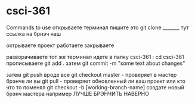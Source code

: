 # csci-361
Commands to use 
открываете терминал пишите это
git clone _______ тут ссылка на брнэч наш 

октрываете проект работаете закрываете

разворачиваете тот же терминал идете в папку csci-361 : cd csci-361 
прописываете 
git add .
затем 
git commit -m "some text about changes"

затем 
git push 
вроде все
git checkout master - проверяет в мастер брэнче ли вы 
git pull - проверяет обновленный ли ваш проект или кто что то поменял 
git checkout -b [working-branch-name] создате новый брэнч мастера например 
ЛУЧШЕ БРЭНЧИТЬ НАВЕРНО 
#
